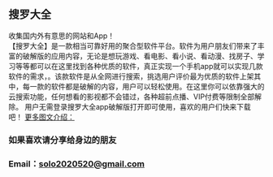 ## 搜罗大全

收集国内外有意思的网站和App！
<br>
   【搜罗大全】是一款相当可靠好用的聚合型软件平台。软件为用户朋友们带来了丰富的破解版的应用内容，无论是想玩游戏、看电影、看小说、看动漫、找房子、学习等等都可以在这里找到各种优质的软件，真正实现一个手机app就可以实现几款软件的需求，。该款软件是从全网进行搜索，挑选用户评价最为优质的软件上架其中，每一款的软件都是破解的内容，用户可以轻松使用。在这里你可以依靠强大的云搜索功能，任何想看的影视都不会错过，各种超前点播、VIP付费等限制全部解除。
   用户无需登录搜罗大全app破解版打开即可使用，喜欢的用户们快来下载吧！
   [更多图文介绍：](http://www.32r.com/app/79523.html)
<br>
### 如果喜欢请分享给身边的朋友
### Email：solo2020520@gmail.com
